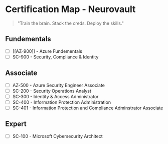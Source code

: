 # Certification Map - Neurovault

> "Train the brain. Stack the creds. Deploy the skills."

## Fundementals

- [ ] [[AZ-900]] - Azure Fundementals
- [ ] SC-900 - Security, Compliance & Identity

## Associate

- [ ] AZ-500 - Azure Security Engineer Associate
- [ ] SC-200 - Security Operations Analyst
- [ ] SC-300 - Identity & Access Administrator
- [ ] SC-400 - Information Protection Administration
- [ ] SC-401 - Information Protection and Compliance Adminstrator Associate

## Expert

- [ ] SC-100 - Microsoft Cybersecurity Architect